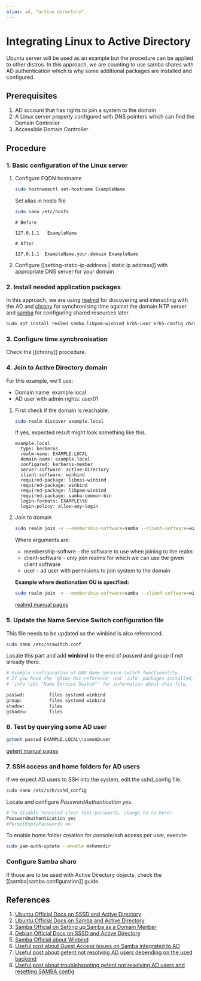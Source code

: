 ```yaml
---
alias: ad, "active directory"
---
```


# Integrating Linux to Active Directory

Ubuntu server will be used as an example but the procedure can be applied to other distros. In this approach, we are counting to use samba shares with AD authentication which is why some additional packages are installed and configured.

## Prerequisites

1. AD account that has rights to join a system to the domain
2. A Linux server properly configured with DNS pointers which can find the Domain Controller
3. Accessible Domain Controller

## Procedure

### 1. Basic configuration of the Linux server

1. Configure FQDN hostname
   
	```bash
	sudo hostnamectl set-hostname ExampleName
	```
	
	Set alias in hosts file
	```bash
	sudo nano /etc/hosts
	```
	```text
	# Before
	
	127.0.1.1   ExampleName

	# After

	127.0.1.1  ExampleName.your.domain ExampleName
	```
	
2.  Configure [[setting-static-ip-address | static ip address]] with appropriate DNS server for your domain

### 2. Install needed application packages

In this approach, we are using [realmd](https://www.freedesktop.org/software/realmd/) for discovering and interacting with the AD and [chrony](https://chrony.tuxfamily.org/) for synchronising time against the domain NTP server and [samba](https://www.samba.org/) for configuring shared resources later.

```bash
Sudo apt install realmd samba libpam-winbind krb5-user krb5-config chrony
```


### 3. Configure time synchronisation

Check the [[chrony]] procedure.

### 4. Join to Active Directory domain

For this example, we'll use:
- Domain name: example.local
- AD user with admin rights: user01

1. First check if the domain is reachable.

	```bash
	sudo realm discover example.local
	```
	
	If yes, expected result might look something like this.
	
	```text
	example.local
	  type: kerberos
	  realm-name: EXAMPLE.LOCAL
	  domain-name: example.local
	  configured: kerberos-member
	  server-software: active-directory
	  client-software: winbind
	  required-package: libnss-winbind
	  required-package: winbind
	  required-package: libpam-winbind
	  required-package: samba-common-bin
	  login-formats: EXAMPLE\%U
	  login-policy: allow-any-login
	```

2. Join to domain
   
	```bash
	sudo realm join -v --membership-software=samba --client-software=winbind --user=user01 example.local
	```
	
	Where arguments are:
	- membership-softwre - the software to use when joining to the realm
	- client-software - only join realms for which we can use the given client software
	- user - ad user with permisions to join system to the domain
	
	**Example where destionation OU is specified:**
	
	```bash
	sudo realm join -v --membership-software=samba --client-software=winbind --user=user01 --computer-ou="OU=Linux Servers,OU=Servers,DC=example,DC=local" example.local
	```
	
	[realmd manual pages](https://freedesktop.org/software/realmd/docs/realm.html)


### 5. Update the Name Service Switch configuration file

This file needs to be updated so the winbind is also referenced.

```bash
sudo nano /etc/nsswitch.conf
```

Locate this part and add **winbind** to the end of *passwd* and *group* if not already there.

```bash
# Example configuration of GNU Name Service Switch functionality.
# If you have the `glibc-doc-reference' and `info' packages installed, try:
# `info libc "Name Service Switch"' for information about this file.

passwd:         files systemd winbind
group:          files systemd winbind
shadow:         files
gshadow:        files
```


### 6. Test by querying some AD user

```bash
getent passwd EXAMPLE.LOCAL\\someADuser
```

[getent manual pages](https://www.unixtutorial.org/commands/getent)

### 7. SSH access and home folders for AD users

If we expect AD users to SSH into the system, edit the sshd_config file.
   
   ```bash
   sudo nano /etc/ssh/sshd_config
   ```
   
Locate and configure *PasswordAuthentication yes*.

```bash
# To disable tunneled clear text passwords, change to no here!
PasswordAuthentication yes
#PermitEmptyPasswords no
```
   
To enable home folder creation for console/ssh access per user, execute:

```bash
sudo pam-auth-update --enable mkhomedir
```


### Configure Samba share

If those are to be used with Active Directory objects, check the [[samba|samba configuration]] guide.

## References

1. [Ubuntu Official Docs on SSSD and Active Directory](https://ubuntu.com/server/docs/service-sssd-ad)
2. [Ubuntu Official Docs on Samba and Active Directory](https://ubuntu.com/server/docs/samba-active-directory)
3. [Samba Official on Setting up Samba as a Domain Menber](https://wiki.samba.org/index.php/Setting_up_Samba_as_a_Domain_Member)
4. [Debian Official Docs on SSSD and Active Directory](https://wiki.debian.org/AuthenticatingLinuxWithActiveDirectorySssd)
5. [Samba Official about Winbind](https://www.samba.org/~ab/output/htmldocs/Samba3-HOWTO/winbind.html)
6. [Useful post about Guest Access issues on Samba integrated to AD](https://serverfault.com/questions/984385/guest-share-for-domain-integrated-samba-server)
7. [Useful post about getent not resolving AD users depending on the used backend](https://forums.freebsd.org/threads/samba-ad-getent-passwd-doesnt-return-domain-users.62554/)
8. [Useful post about troublehsooting getent not resolving AD users and resetting SAMBA config](https://www.claudiokuenzler.com/blog/1066/samba-getent-passwd-no-active-directory-users-wbinfo-works)







